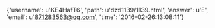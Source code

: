 {'username': u'KE4HafT6', 'path': u'dzd1139/1139.html', 'answer': u'E', 'email': u'871283563@qq.com', 'time': '2016-02-26:13:08:11'}